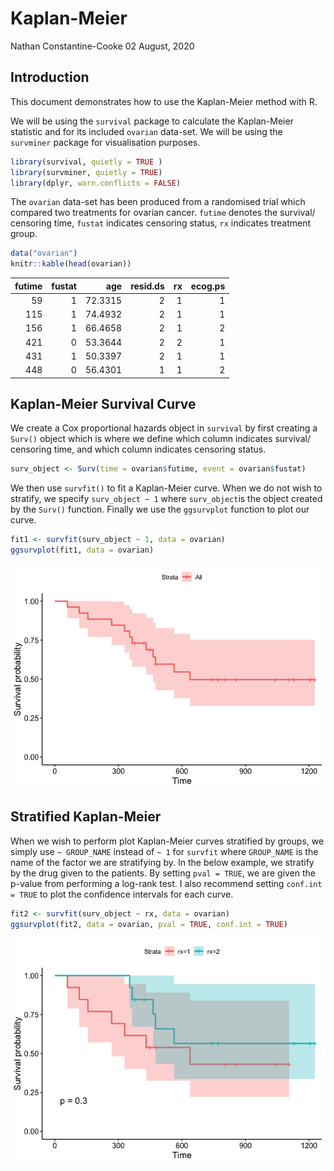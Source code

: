 Kaplan-Meier
================
Nathan Constantine-Cooke
02 August, 2020

## Introduction

This document demonstrates how to use the Kaplan-Meier method with R.

We will be using the `survival` package to calculate the Kaplan-Meier
statistic and for its included `ovarian` data-set. We will be using the
`survminer` package for visualisation purposes.

``` r
library(survival, quietly = TRUE )
library(survminer, quietly = TRUE)
library(dplyr, warn.conflicts = FALSE)
```

The `ovarian` data-set has been produced from a randomised trial which
compared two treatments for ovarian cancer. `futime` denotes the
survival/ censoring time, `fustat` indicates censoring status, `rx`
indicates treatment group.

``` r
data("ovarian")
knitr::kable(head(ovarian))
```

| futime | fustat |     age | resid.ds | rx | ecog.ps |
| -----: | -----: | ------: | -------: | -: | ------: |
|     59 |      1 | 72.3315 |        2 |  1 |       1 |
|    115 |      1 | 74.4932 |        2 |  1 |       1 |
|    156 |      1 | 66.4658 |        2 |  1 |       2 |
|    421 |      0 | 53.3644 |        2 |  2 |       1 |
|    431 |      1 | 50.3397 |        2 |  1 |       1 |
|    448 |      0 | 56.4301 |        1 |  1 |       2 |

## Kaplan-Meier Survival Curve

We create a Cox proportional hazards object in `survival` by first
creating a `Surv()` object which is where we define which column
indicates survival/ censoring time, and which column indicates censoring
status.

``` r
surv_object <- Surv(time = ovarian$futime, event = ovarian$fustat)
```

We then use `survfit()` to fit a Kaplan-Meier curve. When we do not wish
to stratify, we specify `surv_object ~ 1` where `surv_object`is the
object created by the `Surv()` function. Finally we use the `ggsurvplot`
function to plot our curve.

``` r
fit1 <- survfit(surv_object ~ 1, data = ovarian)
ggsurvplot(fit1, data = ovarian)
```

![](Kaplan-Meier_files/figure-gfm/unnamed-chunk-4-1.png)<!-- -->

## Stratified Kaplan-Meier

When we wish to perform plot Kaplan-Meier curves stratified by groups,
we simply use `~ GROUP_NAME` instead of `~ 1` for `survfit` where
`GROUP_NAME` is the name of the factor we are stratifying by. In the
below example, we stratify by the drug given to the patients. By setting
`pval = TRUE`, we are given the p-value from performing a log-rank test.
I also recommend setting `conf.int = TRUE` to plot the confidence
intervals for each curve.

``` r
fit2 <- survfit(surv_object ~ rx, data = ovarian)
ggsurvplot(fit2, data = ovarian, pval = TRUE, conf.int = TRUE)
```

![](Kaplan-Meier_files/figure-gfm/unnamed-chunk-5-1.png)<!-- -->

